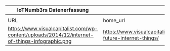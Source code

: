 |IoTNumb3rs Datenerfassung|||||||||||
| ---- | ---- | ---- | ---- | ---- | ---- | ---- | ---- | ---- | ---- | ---- |
||||||||||||
|URL|home_url|filename|device_class|device_count|market_class|market_volume|prognosis_year|publication_year|authorship_class|Dropbox folder|
|https://www.visualcapitalist.com/wp-content/uploads/2014/12/internet-of-things-infographic.png|https://www.visualcapitalist.com/present-future-internet-things/|file6_internet-of-things-infographic.png|Generic IoT|28000000000|||2020|2014|blogger|JinlinHolic/20181213-1800|
